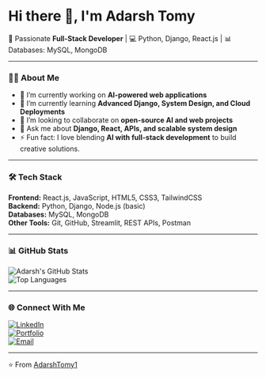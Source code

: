 # Hi there 👋, I'm Adarsh Tomy  

🚀 Passionate **Full-Stack Developer** | 💻 Python, Django, React.js | 📊 Databases: MySQL, MongoDB  

---

### 👨‍💻 About Me  
- 🔭 I’m currently working on **AI-powered web applications**  
- 🌱 I’m currently learning **Advanced Django, System Design, and Cloud Deployments**  
- 👯 I’m looking to collaborate on **open-source AI and web projects**  
- 💬 Ask me about **Django, React, APIs, and scalable system design**  
- ⚡ Fun fact: I love blending **AI with full-stack development** to build creative solutions.  

---

### 🛠️ Tech Stack  
**Frontend:** React.js, JavaScript, HTML5, CSS3, TailwindCSS  
**Backend:** Python, Django, Node.js (basic)  
**Databases:** MySQL, MongoDB  
**Other Tools:** Git, GitHub, Streamlit, REST APIs, Postman  

---

### 📊 GitHub Stats  
![Adarsh's GitHub Stats](https://github-readme-stats.vercel.app/api?username=AdarshTomy1&show_icons=true&theme=tokyonight)  
![Top Languages](https://github-readme-stats.vercel.app/api/top-langs/?username=AdarshTomy1&layout=compact&theme=tokyonight)  

---

### 🌐 Connect With Me  
[![LinkedIn](https://img.shields.io/badge/LinkedIn-blue?style=for-the-badge&logo=linkedin)](https://www.linkedin.com/in/your-linkedin)  
[![Portfolio](https://img.shields.io/badge/Portfolio-black?style=for-the-badge&logo=github)](https://your-portfolio-link.com)  
[![Email](https://img.shields.io/badge/Email-red?style=for-the-badge&logo=gmail)](mailto:your-email@gmail.com)  

---
⭐️ From [AdarshTomy1](https://github.com/AdarshTomy1)
